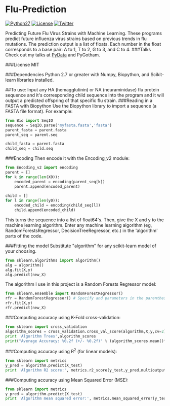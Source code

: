 # Flu-Prediction
[![Python27](https://img.shields.io/badge/python-2.7-blue.svg)](https://www.python.org/download/releases/2.7/)
[![License](https://img.shields.io/cocoapods/l/EasyQL.svg?style=flat)](https://github.com/RK900/Flu-Prediction/blob/master/LICENSE.txt)
[![Twitter](https://img.shields.io/badge/twitter-@RohanKoodli-blue.svg?style=flat)](http://twitter.com/RohanKoodli)

Predicting Future Flu Virus Strains with Machine Learning. 
These programs predict future influenza virus strains based on previous trends in flu mutations. The prediction output is a list of floats. Each number in the float corresponds to a base pair:
A to 1, T to 2, G to 3, and C to 4.
###Talks
Check out my talks at <a href="https://www.youtube.com/watch?v=j325KOyV-hI">PyData</a> and PyGotham.

###License
MIT

###Dependencies
Python 2.7 or greater with Numpy, Biopython, and Scikit-learn libraries installed.

##To use:
Input any HA (hemagglutinin) or NA (neuraminidase) flu protein sequence and it's corresponding child sequence into the program and it will output a predicted offspring of that specific flu strain.
###Reading in a FASTA with Biopython
Use the Biopython library to import a sequence (a FASTA file format). For example:
```python
from Bio import SeqIO
sequence = SeqIO.parse('myfasta.fasta','fasta')
parent_fasta = parent.fasta 
parent_seq = parent.seq

child_fasta = parent.fasta 
child_seq = child.seq
```

###Encoding
Then encode it with the Encoding_v2 module:
```python
from Encoding_v2 import encoding
parent = []
for k in range(len(X0)):
    encoded_parent = encoding(parent_seq[k])
    parent.append(encoded_parent)
    
child = []
for l in range(len(y0)):
    encoded_child = encoding(child_seq[l])
    child.append(encoded_child)
```
This turns the sequence into a list of float64's.
Then, give the X and y to the machine learning algorithm.
Enter any machine learning algorithm (eg, RandomForestsRegressor, DecisionTreeRegressor, etc.) in the 'algorithm' parts of the code.

###Fitting the model
Substitute "algorithm" for any scikit-learn model of your choosing.
```python
from sklearn.algorithms import algorithm()
alg = algorithm()
alg.fit(X,y)
alg.predict(new_X)
```
The algorithm I use in this project is a Random Forests Regressor model:
```python
from sklearn.ensemble import RandomForestRegressor()
rfr = RandomForestRegressor() # Specify and parameters in the parenthesis
rfr.fit(X,y)
rfr.predict(new_X)
```

###Computing accuracy using K-Fold cross-validation:
```python
from sklearn import cross_validation
algorithm_scores = cross_validation.cross_val_score(algorithm,X,y,cv=2)
print 'Algorithm Trees',algorithm_scores
print("Average Accuracy: %0.2f (+/- %0.2f)" % (algorithm_scores.mean()*100, algorithm_scores.std() *100))
```

###Computing accuracy using R<sup>2</sup> (for linear models):
```python
from sklearn import metrics
y_pred = algorithm.predict(X_test)
print 'Algorithm R2 score:', metrics.r2_score(y_test,y_pred,multioutput='variance_weighted')
```

###Computing accuracy using Mean Squared Error (MSE):
```python
from sklearn import metrics
y_pred = algorithm.predict(X_test)
print 'Algorithm mean squared error:', metrics.mean_squared_error(y_test,y_pred,multioutput='variance_weighted')
```
